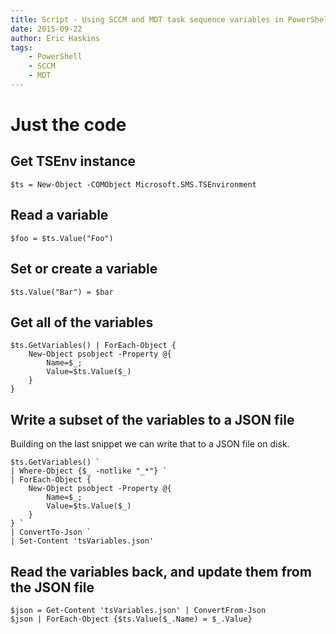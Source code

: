 ```yaml
---
title: Script - Using SCCM and MDT task sequence variables in PowerShell
date: 2015-09-22
author: Eric Haskins
tags: 
	- PowerShell
	- SCCM
	- MDT
---
```


# Just the code

## Get TSEnv instance
```
$ts = New-Object -COMObject Microsoft.SMS.TSEnvironment 
```

## Read a variable
```
$foo = $ts.Value("Foo")
```

## Set or create a variable
```
$ts.Value("Bar") = $bar
```

## Get all of the variables
```
$ts.GetVariables() | ForEach-Object {
	New-Object psobject -Property @{
		Name=$_;
		Value=$ts.Value($_)
	}
}
```

## Write a subset of the variables to a JSON file
Building on the last snippet we can write that to a JSON file on disk.
```
$ts.GetVariables() `
| Where-Object {$_ -notlike "_*"} `
| ForEach-Object {
	New-Object psobject -Property @{
		Name=$_;
		Value=$ts.Value($_)
	}
} `
| ConvertTo-Json `
| Set-Content 'tsVariables.json'
```

## Read the variables back, and update them from the JSON file
```
$json = Get-Content 'tsVariables.json' | ConvertFrom-Json
$json | ForEach-Object {$ts.Value($_.Name) = $_.Value}
```